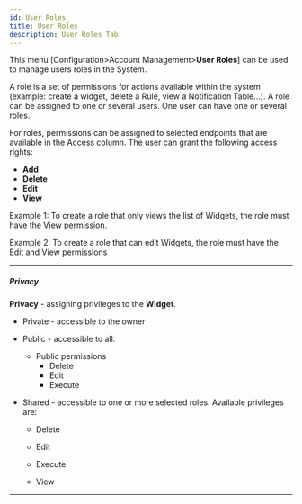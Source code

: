 ```yaml
---
id: User Roles_
title: User Roles
description: User Roles Tab
---
```


This menu [Configuration>Account Management>**User Roles**] can be used to manage users roles in the System.

A role is a set of permissions for actions available within the system  (example: create a widget, delete a Rule, view a Notification Table...). A role can be assigned to one or several users. One user can have one or several roles. 

For roles, permissions can be assigned to selected endpoints that are available in the Access column. The user can grant the following access rights:

- **Add**
- **Delete**
- **Edit**
- **View**

Example 1: To create a role that only views the list of Widgets, the role must have the View permission.

Example 2: To create a role that can edit Widgets, the role must have the Edit and View permissions



---

##### Privacy

**Privacy** - assigning privileges to the **Widget**.

 - Private - accessible to the owner

 - Public - accessible to all. 
     - Public permissions
          - Delete
          - Edit
          - Execute

 - Shared - accessible to one or more selected roles. Available privileges are:
   - Delete
   - Edit

   - Execute

   - View


---

